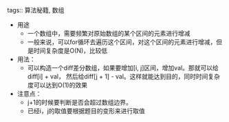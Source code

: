 tags::  算法秘籍, 数组

- 用途
	- 一个数组中，需要频繁对原始数组的某个区间的元素进行增减
	- 一般来说，可以for循环去遍历这个区间，对这个区间的元素进行增减，但是时间复杂度是O(N)，比较低
- 用法：
	- 可以构造一个diff差分数组，如果要增加[i, j]区间，增加val。那就可以给diff[i] + val， 然后给diff[j + 1] - val。这样就能达到目的，同时时间复杂度可以达到O(1)的效果
- 注意点：
	- j+1的时候要判断是否会超过数组边界。
	- 已经i，j的取值要根据题目的变形来进行取值